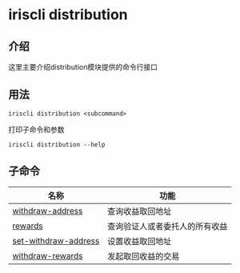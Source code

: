 # iriscli distribution 

## 介绍

这里主要介绍distribution模块提供的命令行接口

## 用法

```
iriscli distribution <subcommand>
```

打印子命令和参数

```
iriscli distribution --help
```

## 子命令

| 名称                                             | 功能                      |
| ----------------------------------------------- | ------------------------- |
| [withdraw-address](withdraw-address.md)         | 查询收益取回地址             |
| [rewards](rewards.md)                           | 查询验证人或者委托人的所有收益 |
| [set-withdraw-address](set-withdraw-address.md) | 设置收益取回地址             |
| [withdraw-rewards](withdraw-rewards.md)         | 发起取回收益的交易           |
